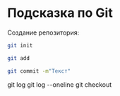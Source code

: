 # Подсказка по Git

Создание репозитория:
```sh
git init
```
```sh
git add
```
```sh
git commit -m"Текст"
```

git log
git log --oneline
git checkout